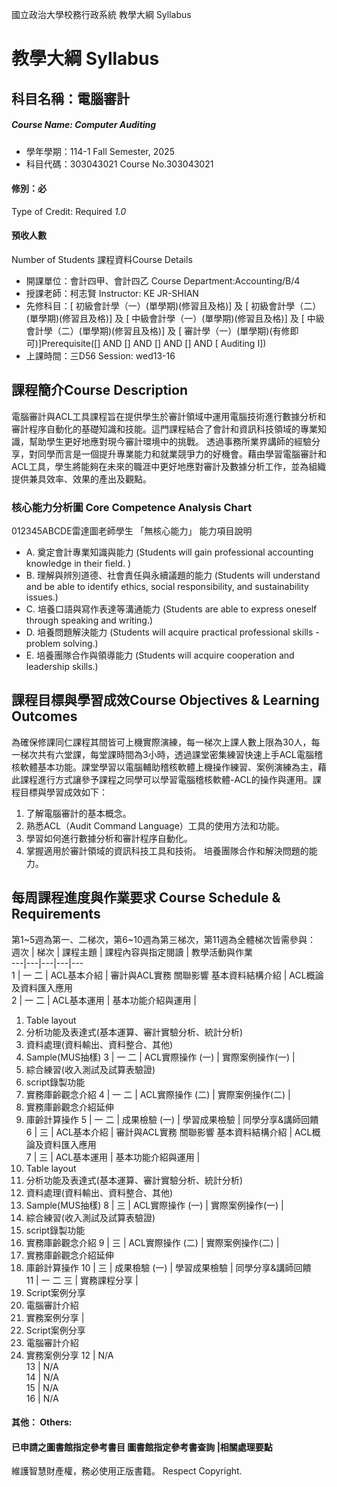 國立政治大學校務行政系統 教學大綱 Syllabus
# 教學大綱 Syllabus
##  科目名稱：電腦審計
#####  Course Name: Computer Auditing
  * 學年學期：114-1 Fall Semester, 2025 
  * 科目代碼：303043021 Course No.303043021
#### 修別：必
Type of Credit: Required 
_1.0_
#### 預收人數
Number of Students
課程資料Course Details
  * 開課單位：會計四甲、會計四乙 Course Department:Accounting/B/4 
  * 授課老師：柯志賢 Instructor: KE JR-SHIAN 
  * 先修科目：[ 初級會計學（一）(單學期)(修習且及格)] 及 [ 初級會計學（二）(單學期)(修習且及格)] 及 [ 中級會計學（一）(單學期)(修習且及格)] 及 [ 中級會計學（二）(單學期)(修習且及格)] 及 [ 審計學（一）(單學期)(有修即可)]Prerequisite([] AND [] AND [] AND [] AND [ Auditing I])
  * 上課時間：三D56 Session: wed13-16 
##  課程簡介Course Description
電腦審計與ACL工具課程旨在提供學生於審計領域中運用電腦技術進行數據分析和審計程序自動化的基礎知識和技能。這門課程結合了會計和資訊科技領域的專業知識，幫助學生更好地應對現今審計環境中的挑戰。
透過事務所業界講師的經驗分享，對同學而言是一個提升專業能力和就業競爭力的好機會。藉由學習電腦審計和ACL工具，學生將能夠在未來的職涯中更好地應對審計及數據分析工作，並為組織提供兼具效率、效果的產出及觀點。
###  核心能力分析圖 Core Competence Analysis Chart
012345ABCDE雷達圖老師學生
「無核心能力」 
能力項目說明
  * A. 奠定會計專業知識與能力 (Students will gain professional accounting knowledge in their field. )
  * B. 理解與辨別道德、社會責任與永續議題的能力 (Students will understand and be able to identify ethics, social responsibility, and sustainability issues.)
  * C. 培養口語與寫作表達等溝通能力 (Students are able to express oneself through speaking and writing.)
  * D. 培養問題解決能力 (Students will acquire practical professional skills - problem solving.)
  * E. 培養團隊合作與領導能力 (Students will acquire cooperation and leadership skills.)
##  課程目標與學習成效Course Objectives & Learning Outcomes 
為確保修課同仁課程其間皆可上機實際演練，每一梯次上課人數上限為30人，每一梯次共有六堂課，每堂課時間為3小時，透過課堂密集練習快速上手ACL電腦稽核軟體基本功能。課堂學習以電腦輔助稽核軟體上機操作練習、案例演練為主，藉此課程進行方式讓參予課程之同學可以學習電腦稽核軟體-ACL的操作與運用。課程目標與學習成效如下：
  1. 了解電腦審計的基本概念。
  2. 熟悉ACL（Audit Command Language）工具的使用方法和功能。
  3. 學習如何進行數據分析和審計程序自動化。
  4. 掌握適用於審計領域的資訊科技工具和技術。
培養團隊合作和解決問題的能力。
##  每周課程進度與作業要求 Course Schedule & Requirements
第1~5週為第一、二梯次，第6~10週為第三梯次，第11週為全體梯次皆需參與：
週次 |  梯次 |  課程主題 |  課程內容與指定閱讀 |  教學活動與作業  
---|---|---|---|---  
1 |  一 二 |  ACL基本介紹 |  審計與ACL實務 關聯影響 基本資料結構介紹 |  ACL概論及資料匯入應用  
2 |  一 二 |  ACL基本運用 |  基本功能介紹與運用 | 
  1. Table layout
  2. 分析功能及表達式(基本運算、審計實驗分析、統計分析)
  3. 資料處理(資料輸出、資料整合、其他)
  4. Sample(MUS抽樣)
3 |  一 二 |  ACL實際操作 (一) |  實際案例操作(一) | 
  1. 綜合練習(收入測試及試算表驗證)
  2. script錄製功能
  3. 實務庫齡觀念介紹
4 |  一 二 |  ACL實際操作 (二) |  實際案例操作(二) | 
  1. 實務庫齡觀念介紹延伸
  2. 庫齡計算操作
5 |  一 二 |  成果檢驗 (一) |  學習成果檢驗 |  同學分享&講師回饋  
6 |  三 |  ACL基本介紹 |  審計與ACL實務 關聯影響 基本資料結構介紹 |  ACL概論及資料匯入應用  
7 |  三 |  ACL基本運用 |  基本功能介紹與運用 | 
  1. Table layout
  2. 分析功能及表達式(基本運算、審計實驗分析、統計分析)
  3. 資料處理(資料輸出、資料整合、其他)
  4. Sample(MUS抽樣)
8 |  三 |  ACL實際操作 (一) |  實際案例操作(一) | 
  1. 綜合練習(收入測試及試算表驗證)
  2. script錄製功能
  3. 實務庫齡觀念介紹
9 |  三 |  ACL實際操作 (二) |  實際案例操作(二) | 
  1. 實務庫齡觀念介紹延伸
  2. 庫齡計算操作
10 |  三 |  成果檢驗 (一) |  學習成果檢驗 |  同學分享&講師回饋  
11 |  一 二 三 |  實務課程分享 | 
  1. Script案例分享
  2. 電腦審計介紹
  3. 實務案例分享
| 
  1. Script案例分享
  2. 電腦審計介紹
  3. 實務案例分享
12 |  N/A  
13 |  N/A  
14 |  N/A  
15 |  N/A  
16 |  N/A  
####  其他： Others:
####  已申請之圖書館指定參考書目  圖書館指定參考書查詢 |相關處理要點
維護智慧財產權，務必使用正版書籍。 Respect Copyright.